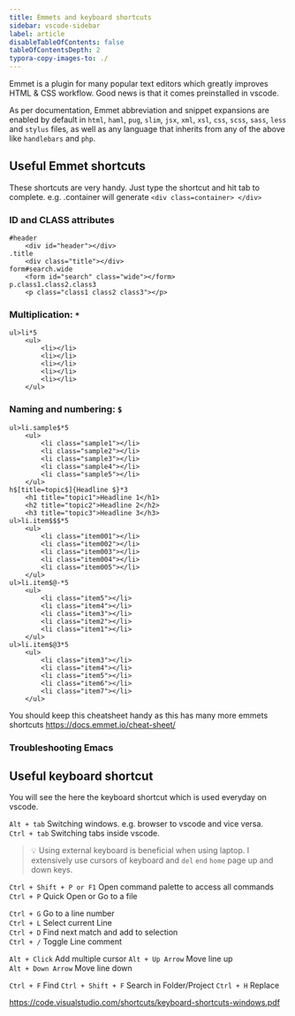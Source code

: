 ```yaml
---
title: Emmets and keyboard shortcuts
sidebar: vscode-sidebar
label: article
disableTableOfContents: false
tableOfContentsDepth: 2
typora-copy-images-to: ./
---
```


Emmet is a plugin for many popular text editors which greatly improves HTML & CSS workflow. Good news is that it comes preinstalled in vscode.

As per documentation, Emmet abbreviation and snippet expansions are enabled by default in `html`, `haml`, `pug`, `slim`, `jsx`, `xml`, `xsl`, `css`, `scss`, `sass`, `less` and `stylus` files, as well as any language that inherits from any of the above like `handlebars` and `php`.


## Useful Emmet shortcuts

These shortcuts are very handy. Just type the shortcut and hit tab to complete.
e.g. .container will generate `<div class=container> </div>`

### ID and CLASS attributes

```
#header
    <div id="header"></div>
.title
    <div class="title"></div>
form#search.wide
    <form id="search" class="wide"></form>
p.class1.class2.class3
    <p class="class1 class2 class3"></p>
```

### Multiplication: `*`

```
ul>li*5
    <ul>
        <li></li>
        <li></li>
        <li></li>
        <li></li>
        <li></li>
    </ul>
```

### Naming and numbering: `$`

```
ul>li.sample$*5
    <ul>
        <li class="sample1"></li>
        <li class="sample2"></li>
        <li class="sample3"></li>
        <li class="sample4"></li>
        <li class="sample5"></li>
    </ul>
h$[title=topic$]{Headline $}*3
    <h1 title="topic1">Headline 1</h1>
    <h2 title="topic2">Headline 2</h2>
    <h3 title="topic3">Headline 3</h3>
ul>li.item$$$*5
    <ul>
        <li class="item001"></li>
        <li class="item002"></li>
        <li class="item003"></li>
        <li class="item004"></li>
        <li class="item005"></li>
    </ul>
ul>li.item$@-*5
    <ul>
        <li class="item5"></li>
        <li class="item4"></li>
        <li class="item3"></li>
        <li class="item2"></li>
        <li class="item1"></li>
    </ul>
ul>li.item$@3*5
    <ul>
        <li class="item3"></li>
        <li class="item4"></li>
        <li class="item5"></li>
        <li class="item6"></li>
        <li class="item7"></li>
    </ul>
```

You should keep this cheatsheet handy as this has many more emmets shortcuts https://docs.emmet.io/cheat-sheet/

### Troubleshooting Emacs


## Useful keyboard shortcut

You will see the here the keyboard shortcut which is used everyday on vscode.

`Alt + tab` Switching windows. e.g. browser to vscode and vice versa.  
`Ctrl + tab` Switching tabs inside vscode. 

> 💡 Using external keyboard is beneficial when using laptop. I extensively use cursors of keyboard and `del` `end` `home` page up and down keys.

`Ctrl + Shift + P or F1` Open command palette to access all commands    
`Ctrl + P` Quick Open or Go to a file

`Ctrl + G`  Go to a line number  
`Ctrl + L`  Select current Line  
`Ctrl + D`  Find next match and add to selection  
`Ctrl + /`  Toggle Line comment

`Alt + Click`  Add multiple cursor
`Alt + Up Arrow`  Move line up  
`Alt + Down Arrow`  Move line down 

`Ctrl + F`  Find 
`Ctrl + Shift + F`  Search in Folder/Project
`Ctrl + H`  Replace

https://code.visualstudio.com/shortcuts/keyboard-shortcuts-windows.pdf



